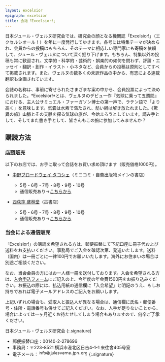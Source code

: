 ```yaml
---
layout: excelsior
epigraph: excelsior
title: 会誌「Excelsior!」
---
```

日本ジュール・ヴェルヌ研究会では、研究会の顔となる機関誌「Excelsior!」（エクセルシオール！）を年に一度発行してゆきます。各号には特集テーマが決められ、会員からの投稿はもちろん、そのテーマに相応しい専門家にも寄稿を依頼して、ジュール・ヴェルヌについて深く掘り下げます。もちろん、特集以外の投稿も常に歓迎され、文学的・科学的・芸術的・娯楽的の如何を問わず、評論・エッセイ・翻訳・創作・イラスト・小ネタなど、会員からの投稿は原則としてすべて掲載されます。また、ヴェルヌの数多くの未訳作品の中から、有志による連載翻訳も企画されています。

会誌の名称は、事前に寄せられたさまざまな案の中から、会員投票によって決められました。*Excelsior!*とは、ヴェルヌのデビュー作『気球に乗って五週間』における、主人公サミュエル・ファーガソン博士の第一声で、ラテン語で「より高く」を意味します。気嚢は水素で満たされ、舫い綱は解き放たれました。《驚異の旅》山脈とその支脈を探る気球の旅が、今始まろうとしています。読み手として、そしてまた書き手として、皆さんもこの旅に参加してみませんか？

<!--insertion-->

## 購読方法

### 店頭販売
以下のお店では、お手に取って会誌をお買い求め頂けます（販売価格1000円）。

- [中野ブロードウェイ タコシェ](http://tacoche.com/)（ミニコミ・自費出版物メインの書店）
  - 5号・6号・7号・8号・9号・10号
  - 通信販売あり→[こちらから](http://taco.shop-pro.jp/?mode=srh&sort=n&cid=&keyword=Excelsior)

- [西荻窪 盛林堂](http://d.hatena.ne.jp/seirindou_syobou/)（古書店）
  - 5号・6号・7号・8号・9号・10号
  - 通信販売あり→[こちらから](http://seirindousyobou.cart.fc2.com/?word=Excelsior)

### 当会による通信販売
「Excelsior!」の購読を希望される方は、郵便振替にて下記口座に冊子代および送料をお支払いください。事務局でご入金を確認次第、発送いたします。送料（国内）は一冊ごとに一律100円でお願いいたします。海外にお住まいの場合は別途ご相談ください。

なお、当会会員の方にはお一人様一冊を送付しております。入会を希望される方は、[入会申込フォーム](./postmail/adhesion.html)にご記入の上、今年度の年会費1500円をお振り込みください。お振込の際には、払込用紙の通信欄に「入会希望」と明記のうえ、もしお持ちであれば電子メールアドレスのご記入をお願いします。

上記いずれの場合も、受取人と振込人が異なる場合は、通信欄に氏名・郵便番号・住所・電話番号も併せてご記入ください。なお、人手が足りないことから、場合によっては一ヶ月近くお待たせしてしまう場合もありますので、何卒ご了承ください。

日本ジュール・ヴェルヌ研究会
{:.signature}

- 郵便振替口座：00140-2-278696
- 事務局：〒223-8521 横浜市港北区日吉4-1-1 来往舎405号室
- 電子メール：![](./img/sjev2006.gif)
{:.signature}
